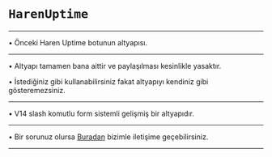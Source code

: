 # ```HarenUptime```
___
• Önceki Haren Uptime botunun altyapısı.
___

• Altyapı tamamen bana aittir ve paylaşılması kesinlikle yasaktır.

• İstediğiniz gibi kullanabilirsiniz fakat altyapıyı kendiniz gibi gösteremezsiniz.
___
• V14 slash komutlu form sistemli gelişmiş bir altyapıdır.
___ 
• Bir sorunuz olursa [Buradan](https://discord.com/users/873182701061021696) bizimle iletişime geçebilirsiniz.
___
